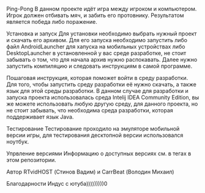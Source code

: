 Ping-Pong
В данном проекте идёт игра между игроком и компьютером. Игрок должен отбивать мяч, и забить его протовнику. Результатом является победа либо поражение.

Установка и запуск
Для установки необходимо выбрать нужный проект и скачать его архивом. Для его запуска необходимо запустить либо файл AndroidLauncher
для хапуска на мобильных устройствах либо DesktopLauncher в установленной у вас среде разработке, не стоит забывать о том, что для начала
архив нужно распокавать. Далее нужно запустить компиляцию и следовать инструкциям в самой программе.

Пошаговая инструкция, которая поможет войти в среду разработки.
Для того, чтобы запустить среду разработки её нужно скачать, а также язык для этой среды разработки.
В данном случае для разработки и запуска проекта использовалась среда Intelij IDEA Community Edition,
вы же можете использовать любую другую среду, для данного проекта, но не стоит забывать, что необходима среда разработки, которая поддерживает язык Java.

Тестирование
Тестирование проходило на эмуляторе мобильной версии игры, для тестирования десктопной версии использовался ноутбук.

Упрвление версиями
Информацию о доступных версиях см. в тегах в этом репозитории.

Автор
RTvidHOST (Стинов Вадим) и CarrBeat (Володин Михаил)

Благодарности
Индус с ютуба)))))))))0
